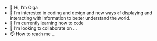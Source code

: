- 👋 Hi, I’m Olga
- 👀 I’m interested in coding and design and new ways of displaying and interacting with information to better understand the world.
- 🌱 I’m currently learning how to code 
- 💞️ I’m looking to collaborate on ...
- 📫 How to reach me ...

<!---
Olguisha/Olguisha is a ✨ special ✨ repository because its `README.md` (this file) appears on your GitHub profile.
You can click the Preview link to take a look at your changes.
--->
